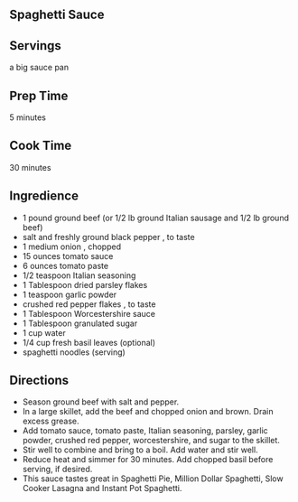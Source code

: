 ## Spaghetti Sauce  

## Servings 

a big sauce pan 

## Prep Time 

5 minutes 

## Cook Time 

30 minutes 

## Ingredience 

* 1 pound ground beef (or 1/2 lb ground Italian sausage and 1/2 lb ground beef)
* salt and freshly ground black pepper , to taste
* 1 medium onion , chopped
* 15 ounces tomato sauce
* 6 ounces tomato paste
* 1/2 teaspoon Italian seasoning
* 1 Tablespoon dried parsley flakes
* 1 teaspoon garlic powder
* crushed red pepper flakes , to taste
* 1 Tablespoon Worcestershire sauce
* 1 Tablespoon granulated sugar
* 1 cup water
* 1/4 cup fresh basil leaves (optional)
* spaghetti noodles (serving)

## Directions

* Season ground beef with salt and pepper. 
* In a large skillet, add the beef and chopped onion and brown.  Drain excess grease. 
* Add tomato sauce, tomato paste, Italian seasoning, parsley, garlic powder, crushed red pepper, worcestershire, and sugar to the skillet. 
* Stir well to combine and bring to a boil. Add water and stir well. 
* Reduce heat and simmer for 30 minutes. Add chopped basil before serving, if desired.
* This sauce tastes great in Spaghetti Pie, Million Dollar Spaghetti, Slow Cooker Lasagna and Instant Pot Spaghetti.
